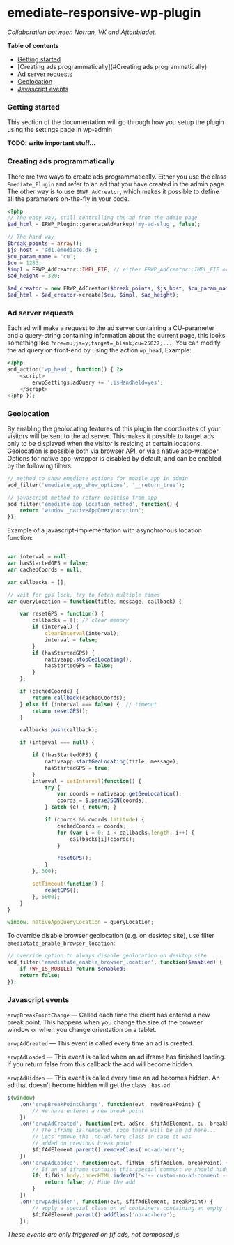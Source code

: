 emediate-responsive-wp-plugin
=============================

*Collaboration between Norran, VK and Aftonbladet.*

**Table of contents**

- [Getting started](#getting-started)
- [Creating ads programmatically](#Creating ads programmatically)
- [Ad server requests](#Ad-server-requests)
- [Geolocation](#geolocation)
- [Javascript events](#Javascript-events)


### Getting started

This section of the documentation will go through how you setup the plugin using the settings page in wp-admin

**TODO: write important stuff...**



### Creating ads programmatically

There are two ways to create ads programmatically. Either you use the class `Emediate_Plugin` and refer to an ad that
you have created in the admin page. The other way is to use `ERWP_AdCreator`, which makes it possible to define all
the parameters on-the-fly in your code.

```php
<?php
// The easy way, still controlling the ad from the admin page
$ad_html = ERWP_Plugin::generateAdMarkup('my-ad-slug', false);

// The hard way
$break_points = array();
$js_host = 'ad1.emediate.dk';
$cu_param_name = 'cu';
$cu = 1283;
$impl = ERWP_AdCreator::IMPL_FIF; // either ERWP_AdCreator::IMPL_FIF or ERWP_AdCreator::IMPL_COMPOSED
$ad_height = 320;

$ad_creator = new ERWP_AdCreator($break_points, $js_host, $cu_param_name);
$ad_html = $ad_creator->create($cu, $impl, $ad_height);

```


### Ad server requests

Each ad will make a request to the ad server containing a CU-parameter and a query-string containing information
about the current page, this looks something like `?cre=mu;js=y;target=_blank;cu=25027;...`. You can modify the
ad query on front-end by using the action `wp_head`, Example:

```php
<?php
add_action('wp_head', function() { ?>
    <script>
        erwpSettings.adQuery += ';isHandheld=yes';
    </script>
<?php });
```

### Geolocation

By enabling the geolocating features of this plugin the coordinates of your visitors will be sent to the ad server. This makes it  possible to target ads only to be displayed when the visitor is residing at certain locations.
Geolocation is possible both via browser API, or via a native app-wrapper.
Options for native app-wrapper is disabled by default, and can be enabled by the
following filters:

```php
// method to show emediate options for mobile app in admin
add_filter('emediate_app_show_options', '__return_true');

// javascript-method to return position from app
add_filter('emediate_app_location_method', function() {
    return 'window._nativeAppQueryLocation';
});
```

Example of a javascript-implementation with asynchronous location function:
```js

var interval = null;
var hasStartedGPS = false;
var cachedCoords = null;

var callbacks = [];

// wait for gps lock, try to fetch multiple times
var queryLocation = function(title, message, callback) {

    var resetGPS = function() {
        callbacks = []; // clear memory
        if (interval) {
            clearInterval(interval);
            interval = false;
        }
        if (hasStartedGPS) {
            nativeapp.stopGeoLocating();
            hasStartedGPS = false;
        }
    };

    if (cachedCoords) {
        return callback(cachedCoords);
    } else if (interval === false) {  // timeout
        return resetGPS();
    }

    callbacks.push(callback);

    if (interval === null) {

        if (!hasStartedGPS) {
            nativeapp.startGeoLocating(title, message);
            hasStartedGPS = true;
        }
        interval = setInterval(function() {
            try {
                var coords = nativeapp.getGeoLocation();
                coords = $.parseJSON(coords);
            } catch (e) { return; }

            if (coords && coords.latitude) {
                cachedCoords = coords;
                for (var i = 0; i < callbacks.length; i++) {
                    callbacks[i](coords);
                }

                resetGPS();
            }
        }, 300);

        setTimeout(function() {
            resetGPS();
        }, 5000);
    }
}

window._nativeAppQueryLocation = queryLocation;
```

To override disable browser geolocation (e.g. on desktop site), use filter `emediatate_enable_browser_location`:
```php
// override option to always disable geolocation on desktop site
add_filter('emediatate_enable_browser_location', function($enabled) {
    if (WP_IS_MOBILE) return $enabled;
    return false;
});
```

### Javascript events

`erwpBreakPointChange` — Called each time the client has entered a new break point. This happens when you change
the size of the browser window or when you change orientation on a tablet.

`erwpAdCreated` — This event is called every time an ad is created.

`erwpAdLoaded` — This event is called when an ad iframe has finished loading. If you return false from this callback the add will become hidden.

`erwpAdHidden` — This event is called every time an ad becomes hidden. An ad that doesn't become hidden will get the class `.has-ad`


```js
$(window)
    .on('erwpBreakPointChange', function(evt, newBreakPoint) {
        // We have entered a new break point
    })
    .on('erwpAdCreated', function(evt, adSrc, $fifAdElement, cu, breakPoint) {
        // The iframe is rendered, soon there will be an ad here...
        // Lets remove the .no-ad-here class in case it was
        // added on previous break point
        $fifAdElement.parent().removeClass('no-ad-here');
    })
    .on('erwpAdLoaded', function(evt, fifWin, $fifAdElem, breakPoint) {
        // If an ad iframe contains this special comment we should hide the ad
        if( fifWin.body.innerHTML.indexOf('<!-- custom-no-ad-comment -->') > -1 ) {
            return false; // Hide the add
        }
    })
    .on('erwpAdHidden', function(evt, $fifAdElement, breakPoint) {
        // apply a special class on ad containers containing an empty ad
        $fifAdElement.parent().addClass('no-ad-here');
    });
```

*These events are only triggered on fif ads, not composed js*
